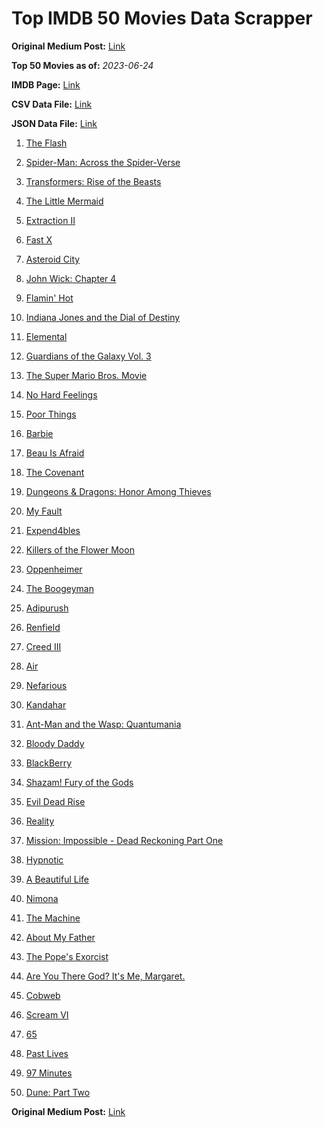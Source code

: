# Top IMDB 50 Movies Data Scrapper

**Original Medium Post:** [Link](https://medium.com/@nishantsahoo/which-movie-should-i-watch-5c83a3c0f5b1) 

**Top 50 Movies as of:** _2023-06-24_

**IMDB Page:** [Link](http://www.imdb.com/search/title?release_date=2023,2023&title_type=feature)

**CSV Data File:** [Link](/Data/data.csv)

**JSON Data File:** [Link](/Data/data.json)

1. [The Flash](https://www.imdb.com/title/tt0439572/?ref_=adv_li_tt)

2. [Spider-Man: Across the Spider-Verse](https://www.imdb.com/title/tt9362722/?ref_=adv_li_tt)

3. [Transformers: Rise of the Beasts](https://www.imdb.com/title/tt5090568/?ref_=adv_li_tt)

4. [The Little Mermaid](https://www.imdb.com/title/tt5971474/?ref_=adv_li_tt)

5. [Extraction II](https://www.imdb.com/title/tt12263384/?ref_=adv_li_tt)

6. [Fast X](https://www.imdb.com/title/tt5433140/?ref_=adv_li_tt)

7. [Asteroid City](https://www.imdb.com/title/tt14230388/?ref_=adv_li_tt)

8. [John Wick: Chapter 4](https://www.imdb.com/title/tt10366206/?ref_=adv_li_tt)

9. [Flamin' Hot](https://www.imdb.com/title/tt8105234/?ref_=adv_li_tt)

10. [Indiana Jones and the Dial of Destiny](https://www.imdb.com/title/tt1462764/?ref_=adv_li_tt)

11. [Elemental](https://www.imdb.com/title/tt15789038/?ref_=adv_li_tt)

12. [Guardians of the Galaxy Vol. 3](https://www.imdb.com/title/tt6791350/?ref_=adv_li_tt)

13. [The Super Mario Bros. Movie](https://www.imdb.com/title/tt6718170/?ref_=adv_li_tt)

14. [No Hard Feelings](https://www.imdb.com/title/tt15671028/?ref_=adv_li_tt)

15. [Poor Things](https://www.imdb.com/title/tt14230458/?ref_=adv_li_tt)

16. [Barbie](https://www.imdb.com/title/tt1517268/?ref_=adv_li_tt)

17. [Beau Is Afraid](https://www.imdb.com/title/tt13521006/?ref_=adv_li_tt)

18. [The Covenant](https://www.imdb.com/title/tt4873118/?ref_=adv_li_tt)

19. [Dungeons & Dragons: Honor Among Thieves](https://www.imdb.com/title/tt2906216/?ref_=adv_li_tt)

20. [My Fault](https://www.imdb.com/title/tt21909764/?ref_=adv_li_tt)

21. [Expend4bles](https://www.imdb.com/title/tt3291150/?ref_=adv_li_tt)

22. [Killers of the Flower Moon](https://www.imdb.com/title/tt5537002/?ref_=adv_li_tt)

23. [Oppenheimer](https://www.imdb.com/title/tt15398776/?ref_=adv_li_tt)

24. [The Boogeyman](https://www.imdb.com/title/tt3427252/?ref_=adv_li_tt)

25. [Adipurush](https://www.imdb.com/title/tt12915716/?ref_=adv_li_tt)

26. [Renfield](https://www.imdb.com/title/tt11358390/?ref_=adv_li_tt)

27. [Creed III](https://www.imdb.com/title/tt11145118/?ref_=adv_li_tt)

28. [Air](https://www.imdb.com/title/tt16419074/?ref_=adv_li_tt)

29. [Nefarious](https://www.imdb.com/title/tt14537248/?ref_=adv_li_tt)

30. [Kandahar](https://www.imdb.com/title/tt5761544/?ref_=adv_li_tt)

31. [Ant-Man and the Wasp: Quantumania](https://www.imdb.com/title/tt10954600/?ref_=adv_li_tt)

32. [Bloody Daddy](https://www.imdb.com/title/tt27501039/?ref_=adv_li_tt)

33. [BlackBerry](https://www.imdb.com/title/tt21867434/?ref_=adv_li_tt)

34. [Shazam! Fury of the Gods](https://www.imdb.com/title/tt10151854/?ref_=adv_li_tt)

35. [Evil Dead Rise](https://www.imdb.com/title/tt13345606/?ref_=adv_li_tt)

36. [Reality](https://www.imdb.com/title/tt24068064/?ref_=adv_li_tt)

37. [Mission: Impossible - Dead Reckoning Part One](https://www.imdb.com/title/tt9603212/?ref_=adv_li_tt)

38. [Hypnotic](https://www.imdb.com/title/tt8080204/?ref_=adv_li_tt)

39. [A Beautiful Life](https://www.imdb.com/title/tt15282148/?ref_=adv_li_tt)

40. [Nimona](https://www.imdb.com/title/tt19500164/?ref_=adv_li_tt)

41. [The Machine](https://www.imdb.com/title/tt11040844/?ref_=adv_li_tt)

42. [About My Father](https://www.imdb.com/title/tt8373206/?ref_=adv_li_tt)

43. [The Pope's Exorcist](https://www.imdb.com/title/tt13375076/?ref_=adv_li_tt)

44. [Are You There God? It's Me, Margaret.](https://www.imdb.com/title/tt9185206/?ref_=adv_li_tt)

45. [Cobweb](https://www.imdb.com/title/tt9100018/?ref_=adv_li_tt)

46. [Scream VI](https://www.imdb.com/title/tt17663992/?ref_=adv_li_tt)

47. [65](https://www.imdb.com/title/tt12261776/?ref_=adv_li_tt)

48. [Past Lives](https://www.imdb.com/title/tt13238346/?ref_=adv_li_tt)

49. [97 Minutes](https://www.imdb.com/title/tt16496386/?ref_=adv_li_tt)

50. [Dune: Part Two](https://www.imdb.com/title/tt15239678/?ref_=adv_li_tt)

**Original Medium Post:** [Link](https://medium.com/@nishantsahoo/which-movie-should-i-watch-5c83a3c0f5b1) 
